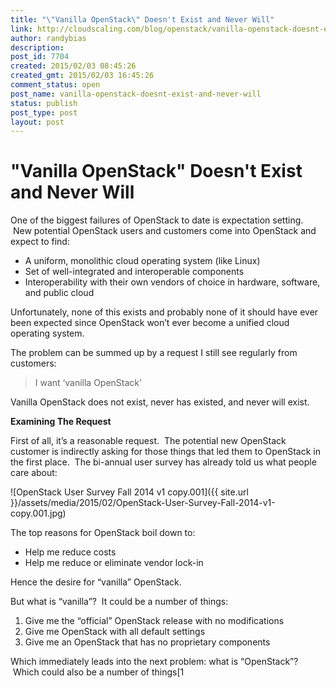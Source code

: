 ```yaml
---
title: "\"Vanilla OpenStack\" Doesn't Exist and Never Will"
link: http://cloudscaling.com/blog/openstack/vanilla-openstack-doesnt-exist-and-never-will/
author: randybias
description: 
post_id: 7704
created: 2015/02/03 08:45:26
created_gmt: 2015/02/03 16:45:26
comment_status: open
post_name: vanilla-openstack-doesnt-exist-and-never-will
status: publish
post_type: post
layout: post
---
```


# "Vanilla OpenStack" Doesn't Exist and Never Will

One of the biggest failures of OpenStack to date is expectation setting.  New potential OpenStack users and customers come into OpenStack and expect to find:

  * A uniform, monolithic cloud operating system (like Linux)
  * Set of well-integrated and interoperable components
  * Interoperability with their own vendors of choice in hardware, software, and public cloud

Unfortunately, none of this exists and probably none of it should have ever been expected since OpenStack won’t ever become a unified cloud operating system.

The problem can be summed up by a request I still see regularly from customers:

> I want ‘vanilla OpenStack’

Vanilla OpenStack does not exist, never has existed, and never will exist.

**Examining The Request**

First of all, it’s a reasonable request.  The potential new OpenStack customer is indirectly asking for those things that led them to OpenStack in the first place.  The bi-annual user survey has already told us what people care about:

![OpenStack User Survey Fall 2014 v1 copy.001]({{ site.url }}/assets/media/2015/02/OpenStack-User-Survey-Fall-2014-v1-copy.001.jpg)

The top reasons for OpenStack boil down to:

  * Help me reduce costs
  * Help me reduce or eliminate vendor lock-in

Hence the desire for “vanilla” OpenStack.

But what is “vanilla”?  It could be a number of things:

  1. Give me the “official” OpenStack release with no modifications
  2. Give me OpenStack with all default settings
  3. Give me an OpenStack that has no proprietary components

Which immediately leads into the next problem: what is “OpenStack”?  Which could also be a number of things[1